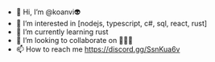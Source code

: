 - 👋 Hi, I’m @koanvi👽
- 👀 I’m interested in [nodejs, typescript, c#, sql, react, rust]
- 🌱 I’m currently learning rust
- 💞️ I’m looking to collaborate on 🍺🍺🍺
- 📫 How to reach me https://discord.gg/SsnKua6v

<!---
koanvi/koanvi is a ✨ special ✨ repository because its `README.md` (this file) appears on your GitHub profile.
You can click the Preview link to take a look at your changes.
--->
